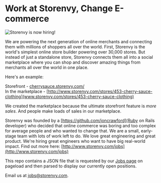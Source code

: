 Work at Storenvy, Change E-commerce
======

![Storenvy is now hiring!](http://f.cl.ly/items/091V1x2P0u2K1J373K3B/png.png "Stornevy is now hiring!")

We are powering the next generation of online merchants and connecting them with millions of shoppers all over the world. First, Storenvy is the world's simplest online store builder powering over 30,000 stores. But instead of just a standalone store, Storenvy connects them all into a social marketplace where you can shop and discover amazing things from merchants all over the world in one place.

Here's an example:

Storefront - [cherrysauce.storenvy.com/](http://cherrysauce.storenvy.com)  
In the marketplace - [http://www.storenvy.com/stores/453-cherry-sauce-clothing](www.storenvy.com/stores/453-cherry-sauce-clothing)

We created the marketplace because the ultimate storefront feature is *more sales*. And people make loads of sales in our marketplace.

Storenvy was founded by a [https://github.com/joncrawford](Ruby on Rails developer) who decided that online commerce was boring and too complex for average people and who wanted to change that. We are a small, early-stage team with lots of work left to do. We love great engineering and great product. We're hiring great engineers who want to have big real-world impact. Find out more here: [http://www.storenvy.com/jobs](http://www.storenvy.com/jobs)

This repo contains a JSON file that is requested by our [Jobs page](http://www.storenvy.com/jobs) on pageload and then parsed to display our currently open positions.

Email us at [jobs@storenvy.com](mailto:jobs@storenvy.com).
